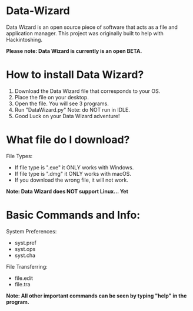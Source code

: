 # Data-Wizard
Data Wizard is an open source piece of software that acts as a file and application manager. This project was originally built to help with Hackintoshing.

**Please note: Data Wizard is currently is an open BETA.**

# How to install Data Wizard?
1. Download the Data Wizard file that corresponds to your OS.
2. Place the file on your desktop.
3. Open the file. You will see 3 programs.
4. Run "DataWizard.py" Note: do NOT run in IDLE.
5. Good Luck on your Data Wizard adventure!

# What file do I download?
File Types:
- If file type is ".exe" it ONLY works with Windows.
- If file type is ".dmg" it ONLY works with macOS.
- If you download the wrong file, it will not work.

**Note: Data Wizard does NOT support Linux... Yet**

# Basic Commands and Info:
System Preferences:
- syst.pref
- syst.ops
- syst.cha

File Transferring:
- file.edit
- file.tra

**Note: All other important commands can be seen by typing "help" in the program.**

